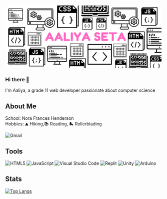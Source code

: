 ![code banner aaliya](https://github.com/AaliyaSeta/AaliyaSeta/blob/main/AALIYA%20SETA.png)

### Hi there 👋

I'm Aaliya, a grade 11 web developer passionate about computer science

## About Me 
School: Nora Frances Henderson   
Hobbies: ⛰️ Hiking,📚 Reading, 🛼 Rollerblading
  
![Gmail](https://img.shields.io/badge/Gmail-D14836?style=for-the-badge&logo=gmail&logoColor=white)  

## Tools
![HTML5](https://img.shields.io/badge/html5-%23E34F26.svg?style=for-the-badge&logo=html5&logoColor=white) 
![JavaScript](https://img.shields.io/badge/javascript-%23323330.svg?style=for-the-badge&logo=javascript&logoColor=%23F7DF1E)
![Visual Studio Code](https://img.shields.io/badge/Visual%20Studio%20Code-0078d7.svg?style=for-the-badge&logo=visual-studio-code&logoColor=white)
![Replit](https://img.shields.io/badge/Replit-DD1200?style=for-the-badge&logo=Replit&logoColor=white)
![Unity](https://img.shields.io/badge/unity-%23000000.svg?style=for-the-badge&logo=unity&logoColor=white)
![Arduino](https://img.shields.io/badge/-Arduino-00979D?style=for-the-badge&logo=Arduino&logoColor=white)

## Stats
[![Top Langs](https://github-readme-stats.vercel.app/api/top-langs/?username=AaliyaSeta&layout=compact&theme=vision-friendly-dark)](https://github.com/anuraghazra/github-readme-stats)

